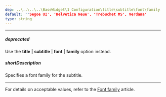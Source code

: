 ```yaml
---
dep: ..\..\..\..\BaseWidget\1 Configuration\title\subtitle\font\family.md
default: ''Segoe UI', 'Helvetica Neue', 'Trebuchet MS', Verdana'
type: string
---
```

---
##### deprecated
Use the **title** | **subtitle** | **font** | **family** option instead.

##### shortDescription
Specifies a font family for the subtitle.

---
<p>For details on acceptable values, refer to the <a href="http://www.w3.org/TR/CSS21/fonts.html#propdef-font-family">Font family</a> article.</p>